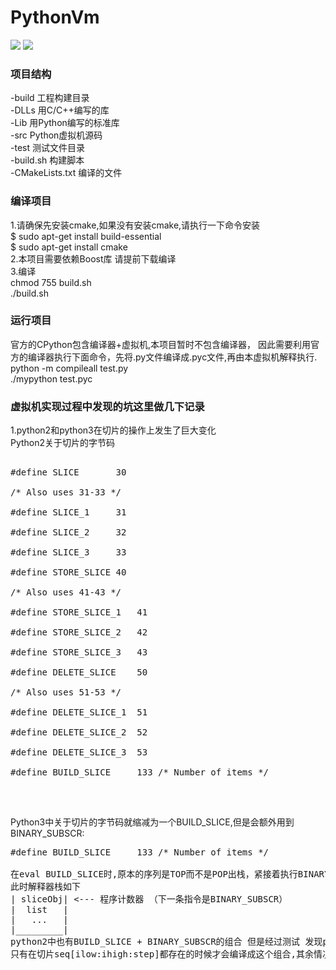 # PythonVm
[![](https://img.shields.io/travis/maekawatoshiki/qcc.svg?style=flat-square)](https://travis-ci.org/maekawatoshiki/qcc)
[![](http://img.shields.io/badge/license-MIT-blue.svg?style=flat-square)](./LICENSE)

### 项目结构
-build 工程构建目录 <br/>
-DLLs  用C/C++编写的库 <br/>
-Lib   用Python编写的标准库 <br/>
-src   Python虚拟机源码 <br/>
-test  测试文件目录 <br/>
-build.sh 构建脚本 <br/>
-CMakeLists.txt 编译的文件 <br/>

### 编译项目
1.请确保先安装cmake,如果没有安装cmake,请执行一下命令安装 <br/>
$ sudo apt-get install build-essential  <br/>
$ sudo apt-get install cmake            <br/>
2.本项目需要依赖Boost库 请提前下载编译<br/>
3.编译 <br/>
chmod 755 build.sh <br/>
./build.sh         <br/>

### 运行项目
官方的CPython包含编译器+虚拟机,本项目暂时不包含编译器，
因此需要利用官方的编译器执行下面命令，先将.py文件编译成.pyc文件,再由本虚拟机解释执行. <br/>
python -m compileall test.py <br/>
./mypython test.pyc

### 虚拟机实现过程中发现的坑这里做几下记录
1.python2和python3在切片的操作上发生了巨大变化    <br/>
Python2关于切片的字节码    <br/>
<pre>    
#define SLICE		30     <br/>
/* Also uses 31-33 */      <br/>
#define SLICE_1		31    <br/>
#define SLICE_2		32    <br/>
#define SLICE_3		33    <br/>
#define STORE_SLICE	40    <br/>
/* Also uses 41-43 */    <br/>
#define STORE_SLICE_1	41    <br/>
#define STORE_SLICE_2	42    <br/>
#define STORE_SLICE_3	43    <br/>
#define DELETE_SLICE	50    <br/>
/* Also uses 51-53 */    <br/>
#define DELETE_SLICE_1	51    <br/>
#define DELETE_SLICE_2	52    <br/>
#define DELETE_SLICE_3	53    <br/>
#define BUILD_SLICE 	133	/* Number of items */    <br/>
</pre>    <br/>
Python3中关于切片的字节码就缩减为一个BUILD_SLICE,但是会额外用到BINARY_SUBSCR:    <br/>
<pre>
#define BUILD_SLICE 	133	/* Number of items */    <br/>
在eval BUILD_SLICE时,原本的序列是TOP而不是POP出栈，紧接着执行BINARY_SUBSCR
此时解释器栈如下
| sliceObj| <--- 程序计数器 （下一条指令是BINARY_SUBSCR）
|  list   |
|   ...   |
|_________|
python2中也有BUILD_SLICE + BINARY_SUBSCR的组合 但是经过测试 发现python2编译器
只有在切片seq[ilow:ihigh:step]都存在的时候才会编译成这个组合,其余情况都会使用上面的字节码
</pre>
